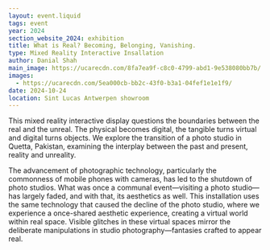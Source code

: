 ```yaml
---
layout: event.liquid
tags: event
year: 2024
section_website_2024: exhibition
title: What is Real? Becoming, Belonging, Vanishing.
type: Mixed Reality Interactive Insallation
author: Danial Shah
main_image: https://ucarecdn.com/8fa7ea9f-c8c0-4799-abd1-9e538080bb7b/
images:
  - https://ucarecdn.com/5ea000cb-bb2c-43f0-b3a1-04fef1e1e1f9/
date: 2024-10-24
location: Sint Lucas Antwerpen showroom
---
```

This mixed reality interactive display questions the boundaries between the real and the unreal. The physical becomes digital, the tangible turns virtual and digital turns objects. We explore the transition of a photo studio in Quetta, Pakistan, examining the interplay between the past and present, reality and unreality. 

The advancement of photographic technology, particularly the commonness of mobile phones with cameras, has led to the shutdown of photo studios. What was once a communal event—visiting a photo studio—has largely faded, and with that, its aesthetics as well. This installation uses the same technology that caused the decline of the photo studio, where we experience a once-shared aesthetic experience, creating a virtual world within real space. Visible glitches in these virtual spaces mirror the deliberate manipulations in studio photography—fantasies crafted to appear real.
